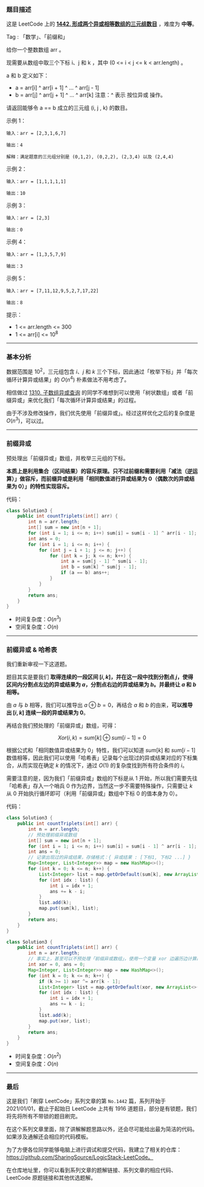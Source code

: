 ### 题目描述

这是 LeetCode 上的 **[1442. 形成两个异或相等数组的三元组数目](https://leetcode-cn.com/problems/count-triplets-that-can-form-two-arrays-of-equal-xor/solution/gong-shui-san-xie-xiang-jie-shi-yong-qia-7gzm/)** ，难度为 **中等**。

Tag : 「数学」、「前缀和」




给你一个整数数组 arr 。

现需要从数组中取三个下标 i、j 和 k ，其中 (0 <= i < j <= k < arr.length) 。

a 和 b 定义如下：
* a = arr[i] ^ arr[i + 1] ^ ... ^ arr[j - 1]
* b = arr[j] ^ arr[j + 1] ^ ... ^ arr[k]
注意：^ 表示 按位异或 操作。

请返回能够令 a == b 成立的三元组 (i, j , k) 的数目。


示例 1：
```
输入：arr = [2,3,1,6,7]

输出：4

解释：满足题意的三元组分别是 (0,1,2), (0,2,2), (2,3,4) 以及 (2,4,4)
```
示例 2：
```
输入：arr = [1,1,1,1,1]

输出：10
```
示例 3：
```
输入：arr = [2,3]

输出：0
```
示例 4：
```
输入：arr = [1,3,5,7,9]

输出：3
```
示例 5：
```
输入：arr = [7,11,12,9,5,2,7,17,22]

输出：8
```

提示：
* 1 <= arr.length <= 300
* 1 <= arr[i] <= $10^8$

---

### 基本分析

数据范围是 $10^2$，三元组包含 $i$、$j$ 和 $k$ 三个下标，因此通过「枚举下标」并「每次循环计算异或结果」的 $O(n^4)$ 朴素做法不用考虑了。

相信做过 [1310. 子数组异或查询](https://leetcode-cn.com/problems/xor-queries-of-a-subarray/solution/gong-shui-san-xie-yi-ti-shuang-jie-shu-z-rcgu/) 的同学不难想到可以使用「树状数组」或者「前缀异或」来优化我们「每次循环计算异或结果」的过程。

由于不涉及修改操作，我们优先使用「前缀异或」。经过这样优化之后的复杂度是 $O(n^3)$，可以过。

---

### 前缀异或

预处理出「前缀异或」数组，并枚举三元组的下标。

**本质上是利用集合（区间结果）的容斥原理。只不过前缀和需要利用「减法（逆运算）」做容斥，而前缀异或是利用「相同数值进行异或结果为 $0$（偶数次的异或结果为 $0$）」的特性实现容斥。**

代码：
```Java []
class Solution3 {
    public int countTriplets(int[] arr) {
        int n = arr.length;
        int[] sum = new int[n + 1];
        for (int i = 1; i <= n; i++) sum[i] = sum[i - 1] ^ arr[i - 1];
        int ans = 0;
        for (int i = 1; i <= n; i++) {
            for (int j = i + 1; j <= n; j++) {
                for (int k = j; k <= n; k++) {
                    int a = sum[j - 1] ^ sum[i - 1];
                    int b = sum[k] ^ sum[j - 1];
                    if (a == b) ans++;
                }
            }
        }
        return ans;
    }
}
```
* 时间复杂度：$O(n^3)$
* 空间复杂度：$O(n)$

---

### 前缀异或 & 哈希表

我们重新审视一下这道题。

题目其实是要我们 **取得连续的一段区间 $[i, k]$，并在这一段中找到分割点 $j$，使得区间内分割点左边的异或结果为 $a$，分割点右边的异或结果为 $b$。并最终让 $a$ 和 $b$ 相等。**

由 $a$ 与 $b$ 相等，我们可以推导出 $a ⊕ b = 0$，再结合 $a$ 和 $b$ 的由来，**可以推导出 $[i, k]$ 连续一段的异或结果为  $0$**。

再结合我们预处理的「前缀异或」数组，可得：

$$Xor(i, k) = sum[k] ⊕ sum[i - 1] = 0$$

根据公式和「相同数值异或结果为 $0$」特性，我们可以知道 $sum[k]$ 和 $sum[i - 1]$ 数值相等，因此我们可以使用「哈希表」记录每个出现过的异或结果对应的下标集合，从而实现在确定 $k$ 的情况下，通过 $O(1)$ 的复杂度找到所有符合条件的 $i$。

需要注意的是，因为我们「前缀异或」数组的下标是从 $1$ 开始，所以我们需要先往「哈希表」存入一个哨兵 $0$ 作为边界，当然这一步不需要特殊操作，只需要让 $k$ 从 $0$ 开始执行循环即可（利用「前缀异或」数组中下标 $0$ 的值本身为 $0$）。

代码：
```Java []
class Solution3 {
    public int countTriplets(int[] arr) {
        int n = arr.length;
        // 预处理前缀异或数组
        int[] sum = new int[n + 1];
        for (int i = 1; i <= n; i++) sum[i] = sum[i - 1] ^ arr[i - 1];
        int ans = 0;
        // 记录出现过的异或结果，存储格式：{ 异或结果 : [下标1, 下标2 ...] }
        Map<Integer, List<Integer>> map = new HashMap<>();
        for (int k = 0; k <= n; k++) {
            List<Integer> list = map.getOrDefault(sum[k], new ArrayList<>());
            for (int idx : list) {
                int i = idx + 1;
                ans += k - i;
            }
            list.add(k);
            map.put(sum[k], list);
        }
        return ans;
    }
}
```
```Java []
class Solution3 {
    public int countTriplets(int[] arr) {
        int n = arr.length;
        // 事实上，甚至可以不预处理「前缀异或数组」，使用一个变量 xor 边遍历边计算即可
        int xor = 0, ans = 0;
        Map<Integer, List<Integer>> map = new HashMap<>();
        for (int k = 0; k <= n; k++) {
            if (k >= 1) xor ^= arr[k - 1];
            List<Integer> list = map.getOrDefault(xor, new ArrayList<>());
            for (int idx : list) {
                int i = idx + 1;
                ans += k - i;
            }
            list.add(k);
            map.put(xor, list);
        }
        return ans;
    }
}
```
* 时间复杂度：$O(n^2)$
* 空间复杂度：$O(n)$

---

### 最后

这是我们「刷穿 LeetCode」系列文章的第 `No.1442` 篇，系列开始于 2021/01/01，截止于起始日 LeetCode 上共有 1916 道题目，部分是有锁题，我们将先将所有不带锁的题目刷完。

在这个系列文章里面，除了讲解解题思路以外，还会尽可能给出最为简洁的代码。如果涉及通解还会相应的代码模板。

为了方便各位同学能够电脑上进行调试和提交代码，我建立了相关的仓库：https://github.com/SharingSource/LogicStack-LeetCode。

在仓库地址里，你可以看到系列文章的题解链接、系列文章的相应代码、LeetCode 原题链接和其他优选题解。

